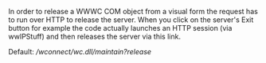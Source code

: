 ﻿In order to release a WWWC COM object from a visual form the request has to run over HTTP to release the server. When you click on the server's Exit button for example the code actually launches an HTTP session (via wwIPStuff) and then releases the server via this link.

Default: */wconnect/wc.dll/maintain?release*